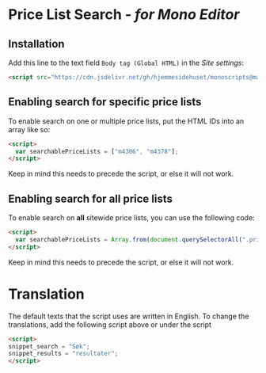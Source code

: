# Price List Search *- for Mono Editor*

## Installation
Add this line to the text field `Body tag (Global HTML)` in the *Site settings*:
```html
<script src="https://cdn.jsdelivr.net/gh/hjemmesidehuset/monoscripts@main/priceListSearch/priceListSearch.min.js"></script>
```

## Enabling search for specific price lists
To enable search on one or multiple price lists, put the HTML IDs into an array like so:
```html
<script>
  var searchablePriceLists = ["m4306", "m4378"];
</script>
```
Keep in mind this needs to precede the script, or else it will not work.

## Enabling search for all price lists
To enable search on **all** sitewide price lists, you can use the following code:
```html
<script>
  var searchablePriceLists = Array.from(document.querySelectorAll(".pricelist")).map(element => element.id);
</script>
```
Keep in mind this needs to precede the script, or else it will not work.

# Translation
The default texts that the script uses are written in English. To change the translations, add the following script above or under the script
```html
<script>
snippet_search = "Søk";
snippet_results = "resultater";
</script>
```